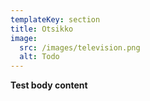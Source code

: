 ```yaml
---
templateKey: section
title: Otsikko
image:
  src: /images/television.png
  alt: Todo
---
```

<b>Test body content</b>
